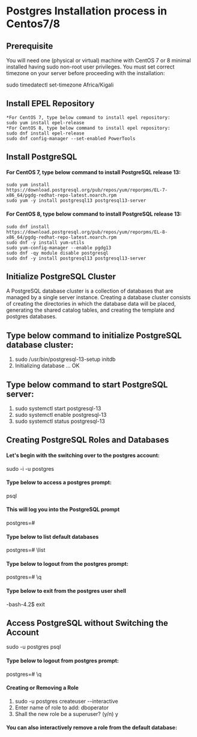 # Postgres Installation process in Centos7/8

## Prerequisite
You will need one (physical or virtual) machine with CentOS 7 or 8 minimal installed having sudo non-root user privileges. 
You must set correct timezone on your server before proceeding with the installation:

sudo timedatectl set-timezone Africa/Kigali

## Install EPEL Repository
	*For CentOS 7, type below command to install epel repository:
	sudo yum install epel-release
	*For CentOS 8, type below command to install epel repository:
	sudo dnf install epel-release
	sudo dnf config-manager --set-enabled PowerTools
## Install PostgreSQL
#### For CentOS 7, type below command to install PostgreSQL release 13:
	sudo yum install https://download.postgresql.org/pub/repos/yum/reporpms/EL-7-x86_64/pgdg-redhat-repo-latest.noarch.rpm
	sudo yum -y install postgresql13 postgresql13-server
#### For CentOS 8, type below command to install PostgreSQL release 13:
	sudo dnf install https://download.postgresql.org/pub/repos/yum/reporpms/EL-8-x86_64/pgdg-redhat-repo-latest.noarch.rpm
	sudo dnf -y install yum-utils
	sudo yum-config-manager --enable pgdg13
	sudo dnf -qy module disable postgresql
	sudo dnf -y install postgresql13 postgresql13-server
## Initialize PostgreSQL Cluster
A PostgreSQL database cluster is a collection of databases that are managed by a single server instance. 
Creating a database cluster consists of creating the directories in which the database data will be placed, generating the shared catalog tables, and creating the template and postgres databases.

## Type below command to initialize PostgreSQL database cluster:
1. sudo /usr/bin/postgresql-13-setup initdb
2. Initializing database ... OK

## Type below command to start PostgreSQL server:
1. sudo systemctl start postgresql-13
2. sudo systemctl enable postgresql-13
3. sudo systemctl status postgresql-13

## Creating PostgreSQL Roles and Databases
#### Let's begin with the switching over to the postgres account:
sudo -i -u postgres
#### Type below to access a postgres prompt:
psql
#### This will log you into the PostgreSQL prompt
postgres=#
#### Type below to list default databases
postgres=# \list
#### Type below to logout from the postgres prompt:
postgres=# \q
#### Type below to exit from the postgres user shell
-bash-4.2$ exit
## Access PostgreSQL without Switching the Account
sudo -u postgres psql
#### Type below to logout from postgres prompt:
postgres=# \q
#### Creating or Removing a Role
1. sudo -u postgres createuser --interactive
2. Enter name of role to add: dboperator
3. Shall the new role be a superuser? (y/n) y
#### You can also interactively remove a role from the default database:




